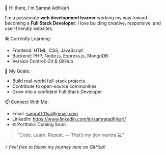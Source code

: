 👋 Hi there, I'm Samrat Adhikari

I'm a passionate **web development learner** working my way toward becoming a **Full Stack Developer**. I love building creative, responsive, and user-friendly websites.

🛠️ Currently Learning:
- Frontend: HTML, CSS, JavaScript
- Backend: PHP, Node.js, Express.js, MongoDB
- Version Control: Git & GitHub

🎯 My Goals:
- Build real-world full-stack projects
- Contribute to open-source communities
- Grow into a confident Full Stack Developer

📫 Connect With Me:
- Email: [samrat101sa@gmail.com](mailto:samrat101sa@gmail.com)
- LinkedIn: https://www.linkedin.com/in/samratadhikari/
- 🌐 Portfolio: Coming Soon

> "Code. Learn. Repeat. — That’s my dev mantra 💻"



⚡ _Feel free to follow my journey here on GitHub!_
